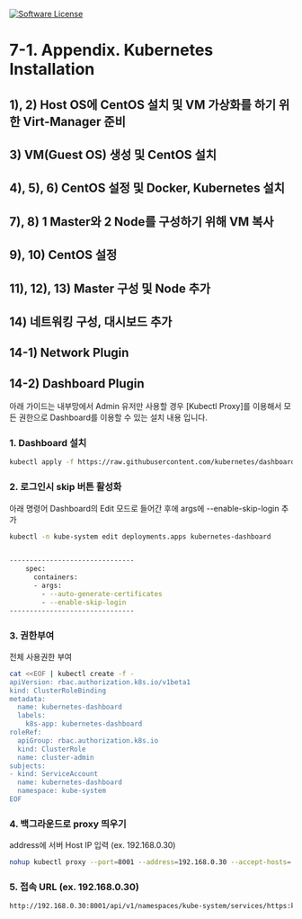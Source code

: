 [![Software License](https://img.shields.io/badge/license-MIT-brightgreen.svg?style=flat-square)](LICENSE)

# 7-1. Appendix. Kubernetes Installation

## 1), 2) Host OS에 CentOS 설치 및 VM 가상화를 하기 위한 Virt-Manager 준비 

## 3) VM(Guest OS) 생성 및 CentOS 설치

## 4), 5), 6) CentOS 설정 및 Docker, Kubernetes 설치

## 7), 8) 1 Master와 2 Node를 구성하기 위해 VM 복사 

## 9), 10) CentOS 설정

## 11), 12), 13) Master 구성 및 Node 추가 

## 14) 네트워킹 구성, 대시보드 추가

## 14-1) Network Plugin

## 14-2) Dashboard Plugin

아래 가이드는 내부망에서 Admin 유저만 사용할 경우 [Kubectl Proxy]를 이용해서 모든 권한으로 Dashboard를 이용할 수 있는 설치 내용 입니다.
 
### 1. Dashboard 설치
```sh
kubectl apply -f https://raw.githubusercontent.com/kubernetes/dashboard/master/aio/deploy/recommended/kubernetes-dashboard.yaml
```

### 2. 로그인시 skip 버튼 활성화
아래 명령어 Dashboard의 Edit 모드로 들어간 후에 args에 --enable-skip-login 추가

```sh
kubectl -n kube-system edit deployments.apps kubernetes-dashboard


-------------------------------
    spec:
      containers:
      - args:
        - --auto-generate-certificates
        - --enable-skip-login
-------------------------------
```

### 3. 권한부여
전체 사용권한 부여

```sh
cat <<EOF | kubectl create -f -
apiVersion: rbac.authorization.k8s.io/v1beta1
kind: ClusterRoleBinding
metadata:
  name: kubernetes-dashboard
  labels:
    k8s-app: kubernetes-dashboard
roleRef:
  apiGroup: rbac.authorization.k8s.io
  kind: ClusterRole
  name: cluster-admin
subjects:
- kind: ServiceAccount
  name: kubernetes-dashboard
  namespace: kube-system
EOF	
```

### 4. 백그라운드로 proxy 띄우기	
address에 서버 Host IP 입력 (ex. 192.168.0.30)

```sh
nohup kubectl proxy --port=8001 --address=192.168.0.30 --accept-hosts='^*$' >/dev/null 2>&1 &
```

### 5. 접속 URL (ex. 192.168.0.30)
```sh
http://192.168.0.30:8001/api/v1/namespaces/kube-system/services/https:kubernetes-dashboard:/proxy/.
```


